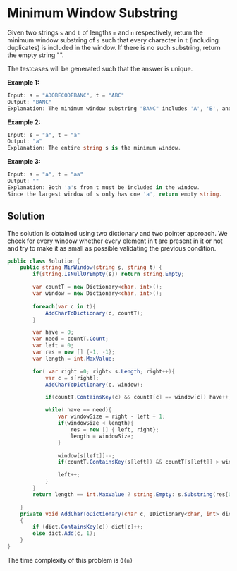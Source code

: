 # Minimum Window Substring

Given two strings `s` and `t` of lengths `m` and `n` respectively, return the minimum window 
substring of `s` such that every character in `t` (including duplicates) is included in the window. If there is no such substring, return the empty string "".

The testcases will be generated such that the answer is unique.


**Example 1:**
```csharp
Input: s = "ADOBECODEBANC", t = "ABC"
Output: "BANC"
Explanation: The minimum window substring "BANC" includes 'A', 'B', and 'C' from string t.
```
**Example 2:**

```csharp
Input: s = "a", t = "a"
Output: "a"
Explanation: The entire string s is the minimum window.
```
**Example 3:**
```csharp
Input: s = "a", t = "aa"
Output: ""
Explanation: Both 'a's from t must be included in the window.
Since the largest window of s only has one 'a', return empty string.
```

## Solution
The solution is obtained using two dictionary and two pointer approach. We check for every window whether every element in t are present in it or not and try to make it as small as possible validating the previous condition. 

```csharp
public class Solution {
    public string MinWindow(string s, string t) {
        if(string.IsNullOrEmpty(s)) return string.Empty;

        var countT = new Dictionary<char, int>();
        var window = new Dictionary<char, int>();
        
        foreach(var c in t){
            AddCharToDictionary(c, countT);
        }

        var have = 0;
        var need = countT.Count;
        var left = 0;
        var res = new [] {-1, -1};
        var length = int.MaxValue;

        for( var right =0; right< s.Length; right++){
            var c = s[right];
            AddCharToDictionary(c, window);

            if(countT.ContainsKey(c) && countT[c] == window[c]) have++;

            while( have == need){
                var windowSize = right - left + 1;
                if(windowSize < length){
                    res = new [] { left, right};
                    length = windowSize;
                }

                window[s[left]]--;
                if(countT.ContainsKey(s[left]) && countT[s[left]] > window[s[left]]) have--;

                left++;
            }
        }
        return length == int.MaxValue ? string.Empty: s.Substring(res[0], res[1] - res[0] + 1);

    }
    private void AddCharToDictionary(char c, IDictionary<char, int> dict)
    {
        if (dict.ContainsKey(c)) dict[c]++;
        else dict.Add(c, 1);
    }
}
```
The time complexity of this problem is `O(n)` 